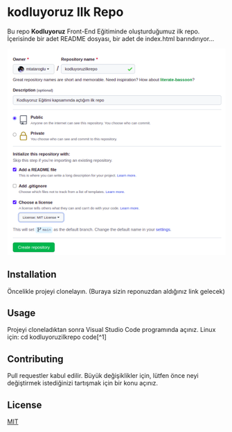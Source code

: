 # kodluyoruz Ilk Repo

Bu repo **Kodluyoruz** Front-End Eğitiminde oluşturduğumuz ilk repo. İçerisinde bir adet README dosyası, bir adet de index.html barındırıyor...

![ilkrep0](image/firstrepo.png)

## Installation
Öncelikle projeyi clonelayın. (Buraya sizin reponuzdan aldığınız link gelecek)
[](git@github.com:mtataroglu/kodluyoruzilkrepo.git)

## Usage
Projeyi cloneladıktan sonra Visual Studio Code programında açınız.
Linux için:
cd kodluyoruzilkrepo code[^1]

## Contributing
Pull requestler kabul edilir. Büyük değişiklikler için, lütfen önce neyi değiştirmek istediğinizi tartışmak için bir konu açınız.

## License
[MIT](https://choosealicense.com/licenses/mit/) 
